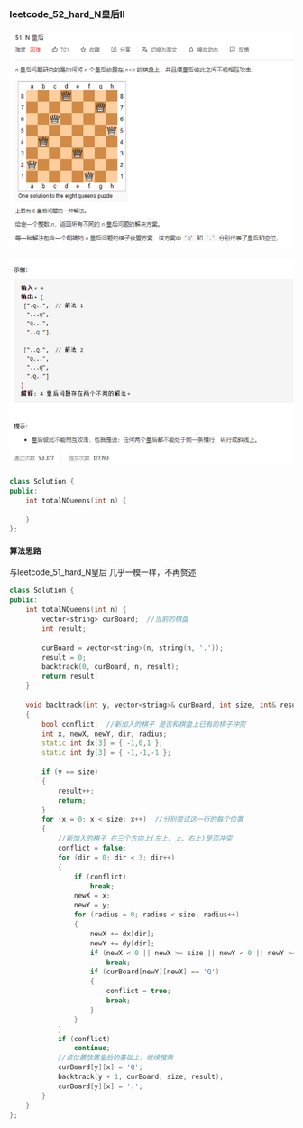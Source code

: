 ### leetcode_52_hard_N皇后Ⅱ

![image-20201218210154808](leetcode_52_hard_N皇后Ⅱ.assets/image-20201218210154808.png)

![image-20201218210205802](leetcode_52_hard_N皇后Ⅱ.assets/image-20201218210205802.png)

```c++
class Solution {
public:
    int totalNQueens(int n) {

    }
};
```



#### 算法思路

与leetcode_51_hard_N皇后 几乎一模一样，不再赘述

```c++
class Solution {
public:
	int totalNQueens(int n) {
		vector<string> curBoard;  //当前的棋盘
		int result;
	
		curBoard = vector<string>(n, string(n, '.'));
		result = 0;
		backtrack(0, curBoard, n, result);
		return result;
	}

	void backtrack(int y, vector<string>& curBoard, int size, int& result)
	{
		bool conflict;  //新加入的棋子 是否和棋盘上已有的棋子冲突
		int x, newX, newY, dir, radius;
		static int dx[3] = { -1,0,1 };
		static int dy[3] = { -1,-1,-1 };

		if (y == size)
		{
			result++;
			return;
		}
		for (x = 0; x < size; x++)  //分别尝试这一行的每个位置
		{
			//新加入的棋子 在三个方向上(左上、上、右上)是否冲突
			conflict = false;
			for (dir = 0; dir < 3; dir++)
			{
				if (conflict)
					break;
				newX = x;
				newY = y;
				for (radius = 0; radius < size; radius++)
				{
					newX += dx[dir];
					newY += dy[dir];
					if (newX < 0 || newX >= size || newY < 0 || newY >= size)  //越界的情况
						break;
					if (curBoard[newY][newX] == 'Q')
					{
						conflict = true;
						break;
					}
				}
			}
			if (conflict)
				continue;
			//该位置放置皇后的基础上，继续搜索
			curBoard[y][x] = 'Q';
			backtrack(y + 1, curBoard, size, result);
			curBoard[y][x] = '.';
		}
	}
};
```

